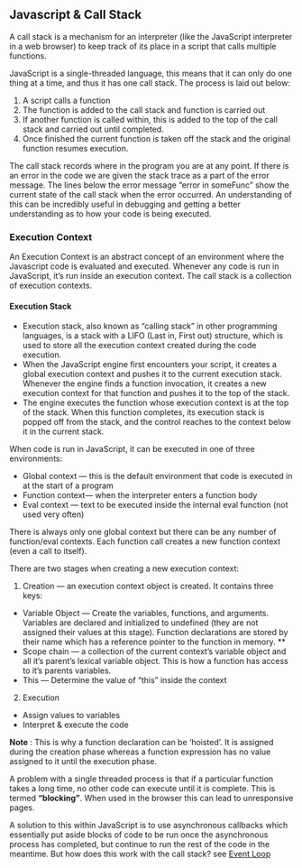 ## Javascript & Call Stack

A call stack is a mechanism for an interpreter (like the JavaScript interpreter in a web browser) to keep track of its place in a script that calls multiple functions.

JavaScript is a single-threaded language, this means that it can only do one thing at a time, and thus it has one call stack. The process is laid out below:
1. A script calls a function
2. The function is added to the call stack and function is carried out
3. If another function is called within, this is added to the top of the call stack and carried out until completed.
4. Once finished the current function is taken off the stack and the original function resumes execution.

The call stack records where in the program you are at any point. If there is an error in the code we are given the stack trace as a part of the error message. The lines below the error message “error in someFunc” show the current state of the call stack when the error occurred. An understanding of this can be incredibly useful in debugging and getting a better understanding as to how your code is being executed.

### Execution Context
An Execution Context is an abstract concept of an environment where the Javascript code is evaluated and executed. Whenever any code is run in JavaScript, it’s run inside an execution context.
The call stack is a collection of execution contexts.

#### Execution Stack
- Execution stack, also known as “calling stack” in other programming languages, is a stack with a LIFO (Last in, First out) structure, which is used to store all the execution context created during the code execution.
- When the JavaScript engine first encounters your script, it creates a global execution context and pushes it to the current execution stack. Whenever the engine finds a function invocation, it creates a new execution context for that function and pushes it to the top of the stack.
- The engine executes the function whose execution context is at the top of the stack. When this function completes, its execution stack is popped off from the stack, and the control reaches to the context below it in the current stack.

When code is run in JavaScript, it can be executed in one of three environments:
- Global context — this is the default environment that code is executed in at the start of a program
- Function context— when the interpreter enters a function body
- Eval context — text to be executed inside the internal eval function (not used very often)

There is always only one global context but there can be any number of function/eval contexts. Each function call creates a new function context (even a call to itself).

There are two stages when creating a new execution context:
1. Creation — an execution context object is created. It contains three keys:

- Variable Object — Create the variables, functions, and arguments. Variables are declared and initialized to undefined (they are not assigned their values at this stage). Function declarations are stored by their name which has a reference pointer to the function in memory. **
- Scope chain — a collection of the current context’s variable object and all it’s parent’s lexical variable object. This is how a function has access to it’s parents variables.
- This — Determine the value of “this” inside the context

2. Execution
- Assign values to variables
- Interpret & execute the code

__Note__ : This is why a function declaration can be ‘hoisted’. It is assigned during the creation phase whereas a function expression has no value assigned to it until the execution phase.

A problem with a single threaded process is that if a particular function takes a long time, no other code can execute until it is complete. This is termed __“blocking”__. When used in the browser this can lead to unresponsive pages.

A solution to this within JavaScript is to use asynchronous callbacks which essentially put aside blocks of code to be run once the asynchronous process has completed, but continue to run the rest of the code in the meantime.
But how does this work with the call stack? see [Event Loop](./event_loop.md)
